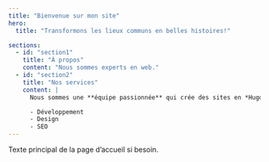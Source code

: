 ```yaml
---
title: "Bienvenue sur mon site"
hero:
  title: "Transformons les lieux communs en belles histoires!"

sections:
  - id: "section1"
    title: "À propos"
    content: "Nous sommes experts en web."
  - id: "section2"
    title: "Nos services"
    content: |
      Nous sommes une **équipe passionnée** qui crée des sites en *Hugo*.

      - Développement
      - Design
      - SEO
---
```


Texte principal de la page d’accueil si besoin.
